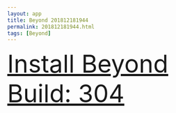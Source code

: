 ```yaml
---
layout: app
title: Beyond 201812181944
permalink: 201812181944.html
tags: [Beyond]
---
```

<div class="pure-g">
    <div class="pure-u-1-1" style="font-size: 4em">
        <a class="pure-button-primary" href="itms-services://?action=download-manifest&url=https%3A%2F%2Flitsungyisigono.github.io%2FTestScript%2Fmanifests%2F201812181944.plist"><i class="fa fa-download" aria-hidden="true"></i>Install Beyond Build: 304</a>
    </div>
</div>